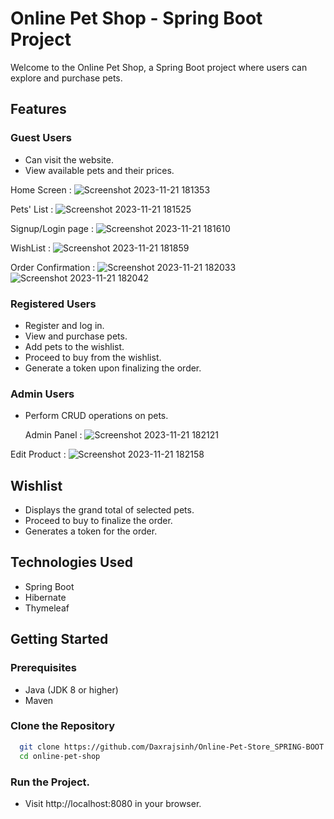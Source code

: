# Online Pet Shop - Spring Boot Project

Welcome to the Online Pet Shop, a Spring Boot project where users can explore and purchase pets.

## Features

### Guest Users
- Can visit the website.
- View available pets and their prices.

Home Screen :
  ![Screenshot 2023-11-21 181353](https://github.com/Daxrajsinh/Online-Pet-Store_SPRING-BOOT/assets/107194145/40e6a181-dd6b-4b66-a7d0-9ac848f07fb5)

Pets' List :
![Screenshot 2023-11-21 181525](https://github.com/Daxrajsinh/Online-Pet-Store_SPRING-BOOT/assets/107194145/43a25445-87c9-463b-ba33-7c63c5484176)

Signup/Login page :
![Screenshot 2023-11-21 181610](https://github.com/Daxrajsinh/Online-Pet-Store_SPRING-BOOT/assets/107194145/eaeb37b8-4485-4162-9ecf-0f0e5525d011)

WishList : 
![Screenshot 2023-11-21 181859](https://github.com/Daxrajsinh/Online-Pet-Store_SPRING-BOOT/assets/107194145/d6c07142-b438-4b0c-8932-b09411dd7da4)

Order Confirmation :
![Screenshot 2023-11-21 182033](https://github.com/Daxrajsinh/Online-Pet-Store_SPRING-BOOT/assets/107194145/b7fd7d30-0ade-4928-9cf7-1bca82340b04)
![Screenshot 2023-11-21 182042](https://github.com/Daxrajsinh/Online-Pet-Store_SPRING-BOOT/assets/107194145/ebfb03a0-838d-4a65-8921-b646ccabb881)


### Registered Users
- Register and log in.
- View and purchase pets.
- Add pets to the wishlist.
- Proceed to buy from the wishlist.
- Generate a token upon finalizing the order.

### Admin Users
- Perform CRUD operations on pets.

  Admin Panel : 
![Screenshot 2023-11-21 182121](https://github.com/Daxrajsinh/Online-Pet-Store_SPRING-BOOT/assets/107194145/72286f61-72ba-42cc-b09c-c502eacc3481)

Edit Product :
![Screenshot 2023-11-21 182158](https://github.com/Daxrajsinh/Online-Pet-Store_SPRING-BOOT/assets/107194145/f55f771a-88b5-482c-8f55-69fc8563155c)


## Wishlist
- Displays the grand total of selected pets.
- Proceed to buy to finalize the order.
- Generates a token for the order.

## Technologies Used
- Spring Boot
- Hibernate
- Thymeleaf

## Getting Started

### Prerequisites
- Java (JDK 8 or higher)
- Maven

### Clone the Repository
```bash
  git clone https://github.com/Daxrajsinh/Online-Pet-Store_SPRING-BOOT.git
  cd online-pet-shop
```
### Run the Project.
- Visit http://localhost:8080 in your browser.
